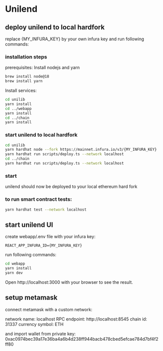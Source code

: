# Unilend

## deploy unilend to local hardfork

replace {MY_INFURA_KEY} by your own infura key and run following commands:

### installation steps

prerequisites: Install nodejs and yarn

```bash
brew install node@18
brew install yarn
```

Install services:

```bash
cd unilib
yarn install
cd ../webapp
yarn install
cd ../chain
yarn install
```

### start unilend to local hardfork

```bash
cd unilib
yarn hardhat node --fork https://mainnet.infura.io/v3/{MY_INFURA_KEY}  # let this command run in a separate terminal
yarn hardhat run scripts/deploy.ts --network localhost
cd ../chain
yarn hardhat run scripts/deploy.ts --network localhost
```

### start

unilend should now be deployed to your local ethereum hard fork

### to run smart contract tests:

```bash
yarn hardhat test --network localhost
```

## start unilend UI

create webapp/.env file with your infura key:

```
REACT_APP_INFURA_ID={MY_INFURA_KEY}
```

run following commands:

```bash
cd webapp
yarn install
yarn dev
```

Open http://localhost:3000 with your browser to see the result.

## setup metamask

connect metamask with a custom network:

network name: localhost
RPC endpoint: http://localhost:8545
chain id: 31337
currency symbol: ETH

and import wallet from private key:
0xac0974bec39a17e36ba4a6b4d238ff944bacb478cbed5efcae784d7bf4f2ff80
